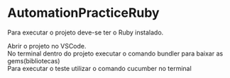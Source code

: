 # AutomationPracticeRuby
Para executar o projeto deve-se ter o Ruby instalado.  

Abrir o projeto no VSCode.  
No terminal dentro do projeto executar o comando bundler para baixar as gems(bibliotecas)  
Para executar o teste utilizar o comando cucumber no terminal   
